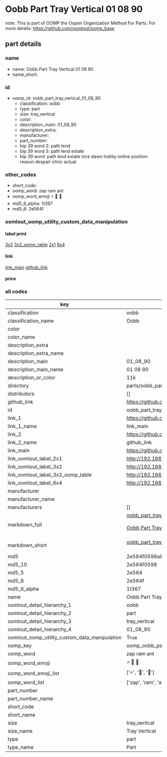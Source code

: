 # Oobb Part Tray Vertical 01 08 90  

note: This is part of OOMP the Oopen Organization Method For Parts. For more details: https://github.com/oomlout/oomp_base

##  part details





### name
* name: Oobb Part Tray Vertical 01 08 90
* name_short: 
### id
* oomp_id: oobb_part_tray_vertical_01_08_90
  * classification: oobb
  * type: part
  * size: tray_vertical
  * color: 
  * description_main: 01_08_90
  * description_extra: 
  * manufacturer: 
  * part_number: 
  * bip 39 word 2: path lend
  * bip 39 word 3: path lend estate
  * bip 39 word: path lend estate nice dawn hobby online position reason despair clinic actual

### other_codes
* short_code: 
* oomp_word: zap ram ant
* oomp_word_emoji :zap: :ram: :ant:
* md5_6_alpha: 1t367
* md5_6: 2e564f






### oomlout_oomp_utility_custom_data_manipulation
#### label print
[3x2](http://192.168.1.245:1112/?label=oomp%201t367)
[3x2_oomp_table](http://192.168.1.107:1112/?label=oomp%201t367)
[2x1](http://192.168.1.242:1112/?label=oomp%201t367)
[6x4](http://192.168.1.55:1112/?label=oomp%201t367)    

#### link

[link_main](https://github.com/oomlout/oomlout_oomp_current_version_messy/tree/main/parts/oobb_part_tray_vertical_01_08_90) [github_link](https://github.com/oomlout/oomlout_oomp_part_src/tree/main/parts/oobb_part_tray_vertical_01_08_90)                             

#### price







### all codes 
| key | value |  
| --- | --- |  
| classification | oobb |  
| classification_name | Oobb |  
| color |  |  
| color_name |  |  
| description_extra |  |  
| description_extra_name |  |  
| description_main | 01_08_90 |  
| description_main_name | 01 08 90 |  
| description_or_color | 11k |  
| directory | parts/oobb_part_tray_vertical_01_08_90 |  
| distributors | [] |  
| github_link | https://github.com/oomlout/oomlout_oomp_part_src/tree/main/parts/oobb_part_tray_vertical_01_08_90 |  
| id | oobb_part_tray_vertical_01_08_90 |  
| link_1 | https://github.com/oomlout/oomlout_oomp_current_version_messy/tree/main/parts/oobb_part_tray_vertical_01_08_90 |  
| link_1_name | link_main |  
| link_2 | https://github.com/oomlout/oomlout_oomp_part_src/tree/main/parts/oobb_part_tray_vertical_01_08_90 |  
| link_2_name | github_link |  
| link_main | https://github.com/oomlout/oomlout_oomp_current_version_messy/tree/main/parts/oobb_part_tray_vertical_01_08_90 |  
| link_oomlout_label_2x1 | http://192.168.1.242:1112/?label=oomp%201t367 |  
| link_oomlout_label_3x2 | http://192.168.1.245:1112/?label=oomp%201t367 |  
| link_oomlout_label_3x2_oomp_table | http://192.168.1.107:1112/?label=oomp%201t367 |  
| link_oomlout_label_6x4 | http://192.168.1.55:1112/?label=oomp%201t367 |  
| manufacturer |  |  
| manufacturer_name |  |  
| manufacturers | [] |  
| markdown_full | [oobb_part_tray_vertical_01_08_90](https://github.com/oomlout/oomlout_oomp_current_version_messy/tree/main/parts/oobb_part_tray_vertical_01_08_90)<br>[](https://github.com/oomlout/oomlout_oomp_current_version_messy/tree/main/parts/oobb_part_tray_vertical_01_08_90)<br>[Oobb Part Tray Vertical 01 08 90](https://github.com/oomlout/oomlout_oomp_current_version_messy/tree/main/parts/oobb_part_tray_vertical_01_08_90)<br><br> |  
| markdown_short | [oobb_part_tray_vertical_01_08_90](https://github.com/oomlout/oomlout_oomp_current_version_messy/tree/main/parts/oobb_part_tray_vertical_01_08_90)<br><br> |  
| md5 | 2e564f0598a8735db11bf9569adffd07 |  
| md5_10 | 2e564f0598 |  
| md5_5 | 2e564 |  
| md5_6 | 2e564f |  
| md5_6_alpha | 1t367 |  
| name | Oobb Part Tray Vertical 01 08 90 |  
| oomlout_detail_hierarchy_1 | oobb |  
| oomlout_detail_hierarchy_2 | part |  
| oomlout_detail_hierarchy_3 | tray_vertical |  
| oomlout_detail_hierarchy_4 | 01_08_90 |  
| oomlout_oomp_utility_custom_data_manipulation | True |  
| oomp_key | oomp_oobb_part_tray_vertical_01_08_90 |  
| oomp_word | zap ram ant |  
| oomp_word_emoji | :zap: :ram: :ant: |  
| oomp_word_emoji_list | [':zap:', ':ram:', ':ant:'] |  
| oomp_word_list | ['zap', 'ram', 'ant'] |  
| part_number |  |  
| part_number_name |  |  
| short_code |  |  
| short_name |  |  
| size | tray_vertical |  
| size_name | Tray Vertical |  
| type | part |  
| type_name | Part |  

